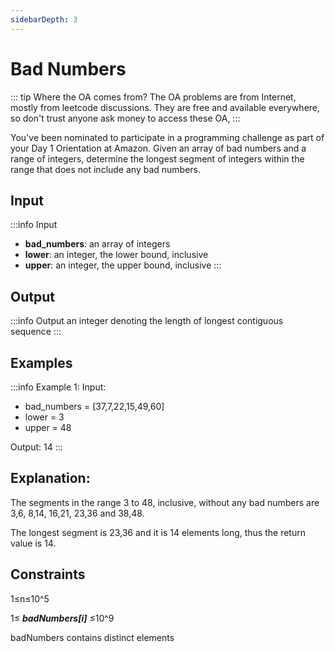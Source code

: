 ```yaml
---
sidebarDepth: 3
---
```

# Bad Numbers

::: tip Where the OA comes from?
The OA problems are from Internet, mostly from leetcode discussions. They are free and available everywhere, so don't trust anyone ask money to access these OA,
:::

You've been nominated to participate in a programming challenge as part of your Day 1 Orientation at Amazon. Given an array of bad numbers and a range of integers, determine the longest segment of integers within the range that does not include any bad numbers.

## Input
:::info Input
* **bad_numbers**: an array of integers
* **lower**: an integer, the lower bound, inclusive
* **upper**: an integer, the upper bound, inclusive
:::
## Output
:::info Output
an integer denoting the length of longest contiguous sequence
:::
## Examples
:::info Example 1:
Input:

* bad_numbers = [37,7,22,15,49,60]
* lower = 3
* upper = 48
  
Output: 14
:::
## Explanation:

The segments in the range 3 to 48, inclusive, without any bad numbers are 3,6, 8,14, 16,21, 23,36 and 38,48.

The longest segment is 23,36 and it is 14 elements long, thus the return value is 14.

## Constraints
1≤n≤10^5

1≤ ***badNumbers[i]*** ≤10^9

badNumbers contains distinct elements

